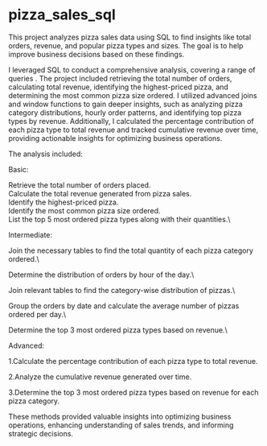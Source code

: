 # pizza_sales_sql
This project analyzes pizza sales data using SQL to find insights like total orders, revenue, and popular pizza types and sizes. The goal is to help improve business decisions based on these findings.

I leveraged SQL to conduct a comprehensive analysis, covering a range of queries . The project included retrieving the total number of orders, calculating total revenue, identifying the highest-priced pizza, and determining the most common pizza size ordered. I utilized advanced joins and window functions to gain deeper insights, such as analyzing pizza category distributions, hourly order patterns, and identifying top pizza types by revenue. Additionally, I calculated the percentage contribution of each pizza type to total revenue and tracked cumulative revenue over time, providing actionable insights for optimizing business operations.

 The analysis included:

Basic:

Retrieve the total number of orders placed.\
Calculate the total revenue generated from pizza sales.\
Identify the highest-priced pizza.\
Identify the most common pizza size ordered.\
List the top 5 most ordered pizza types along with their quantities.\


Intermediate:

Join the necessary tables to find the total quantity of each pizza category ordered.\

Determine the distribution of orders by hour of the day.\

Join relevant tables to find the category-wise distribution of pizzas.\

Group the orders by date and calculate the average number of pizzas ordered per day.\

Determine the top 3 most ordered pizza types based on revenue.\

Advanced:

1.Calculate the percentage contribution of each pizza type to total revenue.

2.Analyze the cumulative revenue generated over time.

3.Determine the top 3 most ordered pizza types based on revenue for each pizza category.


These methods provided valuable insights into optimizing business operations, enhancing understanding of sales trends, and informing strategic decisions.

